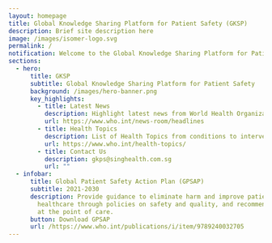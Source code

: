 ```yaml
---
layout: homepage
title: Global Knowledge Sharing Platform for Patient Safety (GKSP)
description: Brief site description here
image: /images/isomer-logo.svg
permalink: /
notification: Welcome to the Global Knowledge Sharing Platform for Patient Safety!
sections:
  - hero:
      title: GKSP
      subtitle: Global Knowledge Sharing Platform for Patient Safety
      background: /images/hero-banner.png
      key_highlights:
        - title: Latest News
          description: Highlight latest news from World Health Organization (WHO)
          url: https://www.who.int/news-room/headlines
        - title: Health Topics
          description: List of Health Topics from conditions to interventions
          url: https://www.who.int/health-topics/
        - title: Contact Us
          description: gkps@singhealth.com.sg
          url: ""
  - infobar:
      title: Global Patient Safety Action Plan (GPSAP)
      subtitle: 2021-2030
      description: Provide guidance to eliminate harm and improve patient safety in
        healthcare through policies on safety and quality, and recommendations
        at the point of care.
      button: Download GPSAP
      url: /https://www.who.int/publications/i/item/9789240032705
---
```

